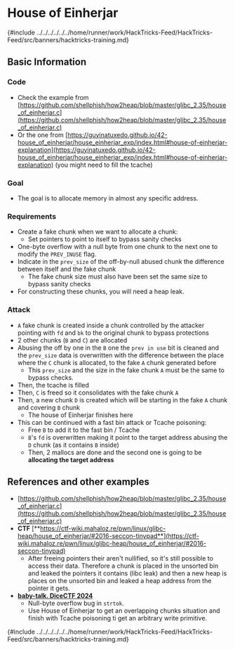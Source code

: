 # House of Einherjar

{#include ../../../../../../home/runner/work/HackTricks-Feed/HackTricks-Feed/src/banners/hacktricks-training.md}

## Basic Information

### Code

- Check the example from [https://github.com/shellphish/how2heap/blob/master/glibc_2.35/house_of_einherjar.c](https://github.com/shellphish/how2heap/blob/master/glibc_2.35/house_of_einherjar.c)
- Or the one from [https://guyinatuxedo.github.io/42-house_of_einherjar/house_einherjar_exp/index.html#house-of-einherjar-explanation](https://guyinatuxedo.github.io/42-house_of_einherjar/house_einherjar_exp/index.html#house-of-einherjar-explanation) (you might need to fill the tcache)

### Goal

- The goal is to allocate memory in almost any specific address.

### Requirements

- Create a fake chunk when we want to allocate a chunk:
  - Set pointers to point to itself to bypass sanity checks
- One-byte overflow with a null byte from one chunk to the next one to modify the `PREV_INUSE` flag.
- Indicate in the `prev_size` of the off-by-null abused chunk the difference between itself and the fake chunk
  - The fake chunk size must also have been set the same size to bypass sanity checks
- For constructing these chunks, you will need a heap leak.

### Attack

- `A` fake chunk is created inside a chunk controlled by the attacker pointing with `fd` and `bk` to the original chunk to bypass protections
- 2 other chunks (`B` and `C`) are allocated
- Abusing the off by one in the `B` one the `prev in use` bit is cleaned and the `prev_size` data is overwritten with the difference between the place where the `C` chunk is allocated, to the fake `A` chunk generated before
  - This `prev_size` and the size in the fake chunk `A` must be the same to bypass checks.
- Then, the tcache is filled
- Then, `C` is freed so it consolidates with the fake chunk `A`
- Then, a new chunk `D` is created which will be starting in the fake `A` chunk and covering `B` chunk
  - The house of Einherjar finishes here
- This can be continued with a fast bin attack or Tcache poisoning:
  - Free `B` to add it to the fast bin / Tcache
  - `B`'s `fd` is overwritten making it point to the target address abusing the `D` chunk (as it contains `B` inside)
  - Then, 2 mallocs are done and the second one is going to be **allocating the target address**

## References and other examples

- [https://github.com/shellphish/how2heap/blob/master/glibc_2.35/house_of_einherjar.c](https://github.com/shellphish/how2heap/blob/master/glibc_2.35/house_of_einherjar.c)
- **CTF** [**https://ctf-wiki.mahaloz.re/pwn/linux/glibc-heap/house_of_einherjar/#2016-seccon-tinypad**](https://ctf-wiki.mahaloz.re/pwn/linux/glibc-heap/house_of_einherjar/#2016-seccon-tinypad)
  - After freeing pointers their aren't nullified, so it's still possible to access their data. Therefore a chunk is placed in the unsorted bin and leaked the pointers it contains (libc leak) and then a new heap is places on the unsorted bin and leaked a heap address from the pointer it gets.
- [**baby-talk. DiceCTF 2024**](https://7rocky.github.io/en/ctf/other/dicectf/baby-talk/)
  - Null-byte overflow bug in `strtok`.
  - Use House of Einherjar to get an overlapping chunks situation and finish with Tcache poisoning ti get an arbitrary write primitive.

{#include ../../../../../../home/runner/work/HackTricks-Feed/HackTricks-Feed/src/banners/hacktricks-training.md}



